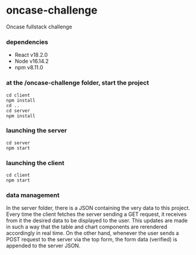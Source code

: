 # oncase-challenge
Oncase fullstack challenge

### dependencies
- React v18.2.0
- Node v16.14.2
- npm v8.11.0

### at the /oncase-challenge folder, start the project

```
cd client
npm install
cd ..
cd server
npm install
```

### launching the server

```
cd server
npm start
```

### launching the client

```
cd client
npm start
```

### data management

In the server folder, there is a JSON containing the very data to this project. Every time the client fetches the server sending a GET request, it receives from it the desired data to be displayed to the user. This updates are made in such a way that the table and chart components are rerendered accordingly in real time. On the other hand, whenever the user sends a POST request to the server via the top form, the form data (verified) is appended to the server JSON. 
